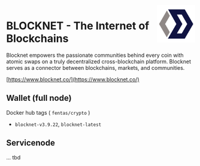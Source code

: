 <img alt="nix logo" src="https://github.com/fentas/crypto/blob/master/blocknet/blocknet.png?raw=true" width="20%" align="right" />

# BLOCKNET - The Internet of Blockchains

Blocknet empowers the passionate communities behind every coin with atomic swaps on a truly decentralized cross-blockchain platform. Blocknet serves as a connector between blockchains, markets, and communities.

[https://www.blocknet.co/](https://www.blocknet.co/)

## Wallet (full node)

Docker hub tags ( `fentas/crypto` )

- `blocknet-v3.9.22`, `blocknet-latest`

## Servicenode

... tbd